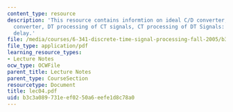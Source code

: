 ```yaml
---
content_type: resource
description: 'This resource contains informtion on ideal C/D converter, ideal D/C
  converter, DT processing of CT signals, CT processing of DT Signals: fractional
  delay.'
file: /media/courses/6-341-discrete-time-signal-processing-fall-2005/b3c3a089731eef0250a6eefe1d8c78a0_lec04.pdf
file_type: application/pdf
learning_resource_types:
- Lecture Notes
ocw_type: OCWFile
parent_title: Lecture Notes
parent_type: CourseSection
resourcetype: Document
title: lec04.pdf
uid: b3c3a089-731e-ef02-50a6-eefe1d8c78a0
---
```

